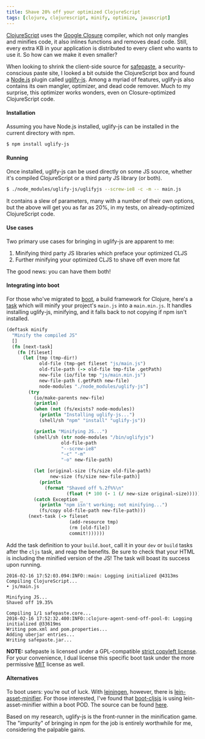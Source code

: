 ```yaml
---
title: Shave 20% off your optimized ClojureScript
tags: [clojure, clojurescript, minify, optimize, javascript]
---
```


[ClojureScript](https://github.com/clojure/clojurescript) uses the [Google
Closure](https://developers.google.com/closure/?csw=1) compiler, which not only
mangles and minifies code, it also inlines functions and removes dead code.
Still, every extra KB in your application is distributed to every client who
wants to use it. So how can we make it even smaller?

When looking to shrink the client-side source for
[safepaste](https://safepaste.org/), a security-conscious paste site, I looked a
bit outside the ClojureScript box and found a [Node.js](https://nodejs.org/en/)
plugin called [uglify-js](https://github.com/mishoo/UglifyJS2). Among a myriad
of features, uglify-js also contains its own mangler, optimizer, and dead code
remover. Much to my surprise, this optimizer works wonders, even on
Closure-optimized ClojureScript code.

#### Installation

Assuming you have Node.js installed, uglify-js can be installed in the current
directory with npm.

```bash
$ npm install uglify-js
```

#### Running

Once installed, uglify-js can be used directly on some JS source, whether it's
compiled ClojureScript or a third party JS library (or both).

```bash
$ ./node_modules/uglify-js/uglifyjs --screw-ie8 -c -m -- main.js
```

It contains a slew of parameters, many with a number of their own options, but
the above will get you as far as 20%, in my tests, on already-optimized
ClojureScript code.

#### Use cases

Two primary use cases for bringing in uglify-js are apparent to me:

1. Minifying third party JS libraries which preface your optimized CLJS
2. Further minifying your optimized CLJS to shave off even more fat

The good news: you can have them both!

#### Integrating into boot

For those who've migrated to [boot](https://github.com/boot-clj/boot), a build
framework for Clojure, here's a
[task](https://github.com/boot-clj/boot/wiki/Tasks) which will minify your
project's `main.js` into a `main.min.js`. It handles installing uglify-js,
minifying, and it falls back to not copying if npm isn't installed.

```clojure
(deftask minify
  "Minify the compiled JS"
  []
  (fn [next-task]
    (fn [fileset]
      (let [tmp (tmp-dir!)
            old-file (tmp-get fileset "js/main.js")
            old-file-path (-> old-file tmp-file .getPath)
            new-file (io/file tmp "js/main.min.js")
            new-file-path (.getPath new-file)
            node-modules "./node_modules/uglify-js"]
        (try
          (io/make-parents new-file)
          (println)
          (when (not (fs/exists? node-modules))
            (println "Installing uglify-js...")
            (shell/sh "npm" "install" "uglify-js"))

          (println "Minifying JS...")
          (shell/sh (str node-modules "/bin/uglifyjs")
                    old-file-path
                    "--screw-ie8"
                    "-c" "-m"
                    "-o" new-file-path)

          (let [original-size (fs/size old-file-path)
                new-size (fs/size new-file-path)]
            (println
              (format "Shaved off %.2f%%\n"
                      (float (* 100 (- 1 (/ new-size original-size)))))))
          (catch Exception _
            (println "npm isn't working; not minifying...")
            (fs/copy old-file-path new-file-path)))
        (next-task (-> fileset
                       (add-resource tmp)
                       (rm [old-file])
                       commit!))))))
```

Add the task definition to your `build.boot`, call it in your `dev` or `build`
tasks after the `cljs` task, and reap the benefits. Be sure to check that your
HTML is including the minified version of the JS! The task will boast its
success upon running.

```text
2016-02-16 17:52:03.094:INFO::main: Logging initialized @4313ms
Compiling ClojureScript...
• js/main.js

Minifying JS...
Shaved off 19.35%

Compiling 1/1 safepaste.core...
2016-02-16 17:52:32.400:INFO::clojure-agent-send-off-pool-0: Logging initialized @33619ms
Writing pom.xml and pom.properties...
Adding uberjar entries...
Writing safepaste.jar...
```

**NOTE:** safepaste is licensed under a GPL-compatible [strict copyleft
license](https://github.com/jeaye/safepaste/blob/master/LICENSE). For your
convenience, I dual license this specific boot task under the more permissive
[MIT](https://opensource.org/licenses/MIT) license as well.

#### Alternatives

To boot users: you're out of luck. With [leiningen](http://leiningen.org/),
however, there is
[lein-asset-minifier](https://github.com/yogthos/lein-asset-minifier).  For
those interested, I've found that
[boot-cljsjs](https://github.com/cljsjs/boot-cljsjs) is using
lein-asset-minifier within a boot POD. The source can be found
[here](https://github.com/cljsjs/boot-cljsjs/blob/master/src/cljsjs/boot_cljsjs/packaging.clj#L134).

Based on my research, uglify-js is the front-runner in the minification game.
The "impurity" of bringing in npm for the job is entirely worthwhile for me,
considering the palpable gains.
